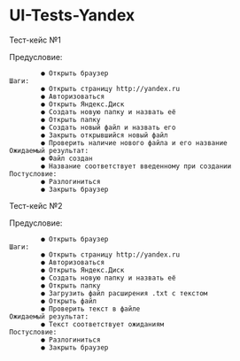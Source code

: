 # UI-Tests-Yandex

Тест-кейс №1

  Предусловие:
  
            ● Открыть браузер  
    Шаги:
            ● Открыть страницу http://yandex.ru
            ● Авторизоваться
            ● Открыть Яндекс.Диск
            ● Создать новую папку и назвать её
            ● Открыть папку
            ● Создать новый файл и назвать его
            ● Закрыть открывшийся новый файл
            ● Проверить наличие нового файла и его название
    Ожидаемый результат:
            ● Файл создан
            ● Название соответствует введенному при создании
    Постусловие:
            ● Разлогиниться
            ● Закрыть браузер

Тест-кейс №2


  Предусловие:
  
            ● Открыть браузер
    Шаги:
            ● Открыть страницу http://yandex.ru
            ● Авторизоваться
            ● Открыть Яндекс.Диск
            ● Создать новую папку и назвать её
            ● Открыть папку
            ● Загрузить файл расширения .txt с текстом
            ● Открыть файл
            ● Проверить текст в файле
    Ожидаемый результат:
            ● Текст соответствует ожиданиям
    Постусловие:
            ● Разлогиниться
            ● Закрыть браузер
